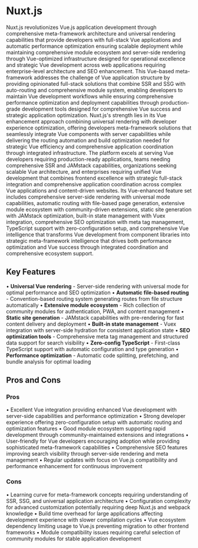 # Nuxt.js

Nuxt.js revolutionizes Vue.js application development through comprehensive meta-framework architecture and universal rendering capabilities that provide developers with full-stack Vue applications and automatic performance optimization ensuring scalable deployment while maintaining comprehensive module ecosystem and server-side rendering through Vue-optimized infrastructure designed for operational excellence and strategic Vue development across web applications requiring enterprise-level architecture and SEO enhancement. This Vue-based meta-framework addresses the challenge of Vue application structure by providing opinionated full-stack solutions that combine SSR and SSG with auto-routing and comprehensive module system, enabling developers to maintain Vue development workflows while ensuring comprehensive performance optimization and deployment capabilities through production-grade development tools designed for comprehensive Vue success and strategic application optimization. Nuxt.js's strength lies in its Vue enhancement approach combining universal rendering with developer experience optimization, offering developers meta-framework solutions that seamlessly integrate Vue components with server capabilities while delivering the routing automation and build optimization needed for strategic Vue efficiency and comprehensive application coordination through integrated infrastructure. The platform excels at serving Vue developers requiring production-ready applications, teams needing comprehensive SSR and JAMstack capabilities, organizations seeking scalable Vue architecture, and enterprises requiring unified Vue development that combines frontend excellence with strategic full-stack integration and comprehensive application coordination across complex Vue applications and content-driven websites. Its Vue-enhanced feature set includes comprehensive server-side rendering with universal mode capabilities, automatic routing with file-based page generation, extensive module ecosystem with community-driven extensions, static site generation with JAMstack optimization, built-in state management with Vuex integration, comprehensive SEO optimization with meta tag management, TypeScript support with zero-configuration setup, and comprehensive Vue intelligence that transforms Vue development from component libraries into strategic meta-framework intelligence that drives both performance optimization and Vue success through integrated coordination and comprehensive ecosystem support.

## Key Features

• **Universal Vue rendering** - Server-side rendering with universal mode for optimal performance and SEO optimization
• **Automatic file-based routing** - Convention-based routing system generating routes from file structure automatically
• **Extensive module ecosystem** - Rich collection of community modules for authentication, PWA, and content management
• **Static site generation** - JAMstack capabilities with pre-rendering for fast content delivery and deployment
• **Built-in state management** - Vuex integration with server-side hydration for consistent application state
• **SEO optimization tools** - Comprehensive meta tag management and structured data support for search visibility
• **Zero-config TypeScript** - First-class TypeScript support with automatic configuration and type generation
• **Performance optimization** - Automatic code splitting, prefetching, and bundle analysis for optimal loading

## Pros and Cons

### Pros
• Excellent Vue integration providing enhanced Vue development with server-side capabilities and performance optimization
• Strong developer experience offering zero-configuration setup with automatic routing and optimization features
• Good module ecosystem supporting rapid development through community-maintained extensions and integrations
• User-friendly for Vue developers encouraging adoption while providing sophisticated meta-framework capabilities
• Comprehensive SEO features improving search visibility through server-side rendering and meta management
• Regular updates with focus on Vue.js compatibility and performance enhancement for continuous improvement

### Cons
• Learning curve for meta-framework concepts requiring understanding of SSR, SSG, and universal application architecture
• Configuration complexity for advanced customization potentially requiring deep Nuxt.js and webpack knowledge
• Build time overhead for large applications affecting development experience with slower compilation cycles
• Vue ecosystem dependency limiting usage to Vue.js preventing migration to other frontend frameworks
• Module compatibility issues requiring careful selection of community modules for stable application development